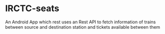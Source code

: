 # IRCTC-seats

An Android App which rest uses an Rest API to fetch information of trains
between source and destination station and tickets available between them
